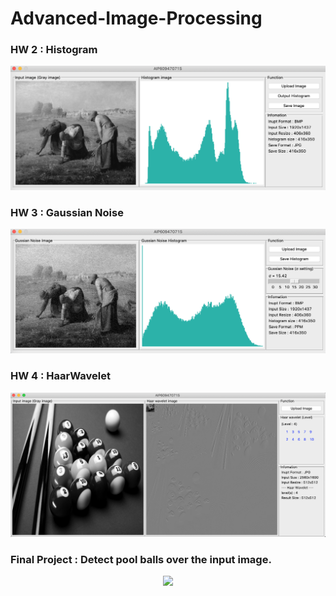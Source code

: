 # Advanced-Image-Processing

### HW 2 : Histogram
<p align="center"><img src="https://github.com/MasterCourses/Advanced-Image-Processing/blob/AIP-Course/HW2%20-%20Histogram/result_images/01.png"></p>


### HW 3 : Gaussian Noise
<p align="center"><img src="https://github.com/MasterCourses/Advanced-Image-Processing/blob/AIP-Course/HW3%20-%20Gaussian%20Noise/result_images/03.png"></p>

### HW 4 : HaarWavelet
<p align="center"><img src="https://github.com/MasterCourses/Advanced-Image-Processing/blob/AIP-Course/HW4%20-%20HaarWavelet/result_images/02.png"></p>


### Final Project : Detect pool balls over the input image.
<p align="center"><img src="https://i.imgur.com/hS9cn4j.png"></p>
